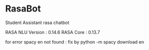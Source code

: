 # RasaBot
Student Assistant rasa chatbot

RASA NLU Version : 0.14.6
RASA Core : 0.13.7

for error spacy en not found :
fix by
python -m spacy download en
